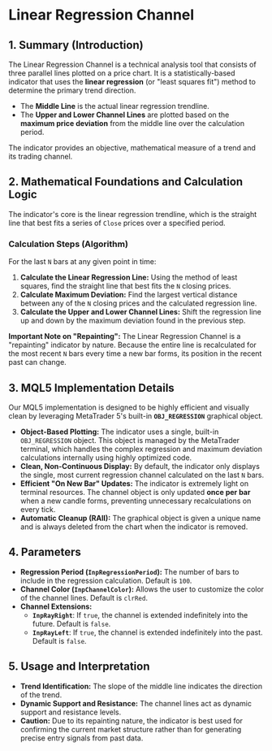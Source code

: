 # Linear Regression Channel

## 1. Summary (Introduction)

The Linear Regression Channel is a technical analysis tool that consists of three parallel lines plotted on a price chart. It is a statistically-based indicator that uses the **linear regression** (or "least squares fit") method to determine the primary trend direction.

- The **Middle Line** is the actual linear regression trendline.
- The **Upper and Lower Channel Lines** are plotted based on the **maximum price deviation** from the middle line over the calculation period.

The indicator provides an objective, mathematical measure of a trend and its trading channel.

## 2. Mathematical Foundations and Calculation Logic

The indicator's core is the linear regression trendline, which is the straight line that best fits a series of `Close` prices over a specified period.

### Calculation Steps (Algorithm)

For the last `N` bars at any given point in time:

1. **Calculate the Linear Regression Line:** Using the method of least squares, find the straight line that best fits the `N` closing prices.
2. **Calculate Maximum Deviation:** Find the largest vertical distance between any of the `N` closing prices and the calculated regression line.
3. **Calculate the Upper and Lower Channel Lines:** Shift the regression line up and down by the maximum deviation found in the previous step.

**Important Note on "Repainting":** The Linear Regression Channel is a "repainting" indicator by nature. Because the entire line is recalculated for the most recent `N` bars every time a new bar forms, its position in the recent past can change.

## 3. MQL5 Implementation Details

Our MQL5 implementation is designed to be highly efficient and visually clean by leveraging MetaTrader 5's built-in **`OBJ_REGRESSION`** graphical object.

- **Object-Based Plotting:** The indicator uses a single, built-in `OBJ_REGRESSION` object. This object is managed by the MetaTrader terminal, which handles the complex regression and maximum deviation calculations internally using highly optimized code.
- **Clean, Non-Continuous Display:** By default, the indicator only displays the single, most current regression channel calculated on the last `N` bars.
- **Efficient "On New Bar" Updates:** The indicator is extremely light on terminal resources. The channel object is only updated **once per bar** when a new candle forms, preventing unnecessary recalculations on every tick.
- **Automatic Cleanup (RAII):** The graphical object is given a unique name and is always deleted from the chart when the indicator is removed.

## 4. Parameters

- **Regression Period (`InpRegressionPeriod`):** The number of bars to include in the regression calculation. Default is `100`.
- **Channel Color (`InpChannelColor`):** Allows the user to customize the color of the channel lines. Default is `clrRed`.
- **Channel Extensions:**
  - **`InpRayRight`**: If `true`, the channel is extended indefinitely into the future. Default is `false`.
  - **`InpRayLeft`**: If `true`, the channel is extended indefinitely into the past. Default is `false`.

## 5. Usage and Interpretation

- **Trend Identification:** The slope of the middle line indicates the direction of the trend.
- **Dynamic Support and Resistance:** The channel lines act as dynamic support and resistance levels.
- **Caution:** Due to its repainting nature, the indicator is best used for confirming the current market structure rather than for generating precise entry signals from past data.
